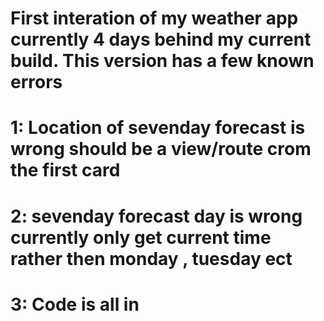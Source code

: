 # First interation of my weather app currently 4 days behind my current build. This version has a few known errors
# 1: Location of sevenday forecast is wrong should be a view/route crom the first card
# 2: sevenday forecast day is wrong currently only get current time rather then monday , tuesday ect
# 3: Code is all in 
